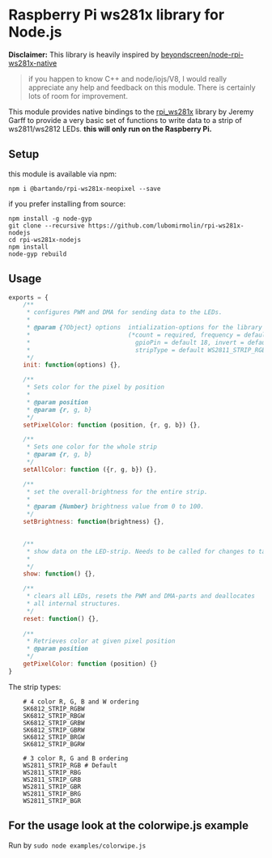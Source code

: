 # Raspberry Pi ws281x library for Node.js 

**Disclaimer:** This library is heavily inspired by [beyondscreen/node-rpi-ws281x-native](https://github.com/beyondscreen/node-rpi-ws281x-native)

> if you happen to know C++ and node/iojs/V8, I would really appreciate any help 
> and feedback on this module.
> There is certainly lots of room for improvement.

This module provides native bindings to the
[rpi_ws281x](https://github.com/jgarff/rpi_ws281x) library by Jeremy Garff to
provide a very basic set of functions to write data to a strip of
ws2811/ws2812 LEDs. **this will only run on the Raspberry Pi.**

## Setup

this module is available via npm:

    npm i @bartando/rpi-ws281x-neopixel --save

if you prefer installing from source:

    npm install -g node-gyp
    git clone --recursive https://github.com/lubomirmolin/rpi-ws281x-nodejs
    cd rpi-ws281x-nodejs
    npm install
    node-gyp rebuild

## Usage

```javascript
exports = {
    /**
     * configures PWM and DMA for sending data to the LEDs.
     *
     * @param {?Object} options  intialization-options for the library
     *                           (*count = required, frequency = default 800000, dmaNum = default 10, 
     *                             gpioPin = default 18, invert = default false, brightness = default 100 [range 0 - 100], 
     *                             stripType = default WS2811_STRIP_RGB [see types below])
     */
    init: function(options) {},

    /**
     * Sets color for the pixel by position
     *
     * @param position
     * @param {r, g, b}
     */
    setPixelColor: function (position, {r, g, b}) {},

    /**
     * Sets one color for the whole strip
     * @param {r, g, b}
     */
    setAllColor: function ({r, g, b}) {},

    /**
     * set the overall-brightness for the entire strip.
     *
     * @param {Number} brightness value from 0 to 100.
     */
    setBrightness: function(brightness) {},

    
    /**
     * show data on the LED-strip. Needs to be called for changes to take place
     *
     */
    show: function() {},

    /**
     * clears all LEDs, resets the PWM and DMA-parts and deallocates
     * all internal structures.
     */
    reset: function() {},
    
    /**
     * Retrieves color at given pixel position
     * @param position
     */
    getPixelColor: function (position) {}
}
```

The strip types:

```
    # 4 color R, G, B and W ordering
    SK6812_STRIP_RGBW
    SK6812_STRIP_RBGW
    SK6812_STRIP_GRBW
    SK6812_STRIP_GBRW
    SK6812_STRIP_BRGW
    SK6812_STRIP_BGRW
    
    # 3 color R, G and B ordering
    WS2811_STRIP_RGB # Default
    WS2811_STRIP_RBG
    WS2811_STRIP_GRB
    WS2811_STRIP_GBR
    WS2811_STRIP_BRG
    WS2811_STRIP_BGR
```

## For the usage look at the colorwipe.js example

Run by ```sudo node examples/colorwipe.js``` 

